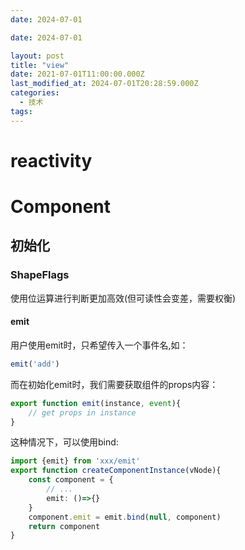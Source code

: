 ```yaml
---
date: 2024-07-01

date: 2024-07-01

layout: post
title: "view"
date: 2021-07-01T11:00:00.000Z
last_modified_at: 2024-07-01T20:28:59.000Z
categories:
  - 技术 
tags:
---
```


# reactivity
# Component
## 初始化
### ShapeFlags
使用位运算进行判断更加高效(但可读性会变差，需要权衡)

#### emit
用户使用emit时，只希望传入一个事件名,如：
```typescript
emit('add')
```

而在初始化emit时，我们需要获取组件的props内容：
```typescript
export function emit(instance, event){
	// get props in instance
}
```

这种情况下，可以使用bind:
```typescript
import {emit} from 'xxx/emit'
export function createComponentInstance(vNode){
	const component = {
		// ...
		emit: ()=>{}	
	}
	component.emit = emit.bind(null, component)
	return component
}
```